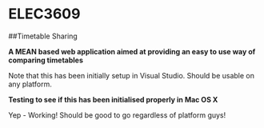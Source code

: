 # ELEC3609
##Timetable Sharing

**A MEAN based web application aimed at providing an easy to use way of comparing timetables**

Note that this has been initially setup in Visual Studio. Should be usable on any platform. 

**Testing to see if this has been initialised properly in Mac OS X**

Yep - Working! Should be good to go regardless of platform guys!